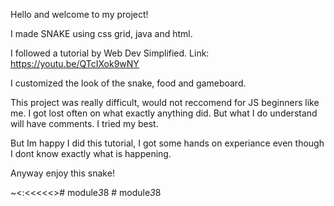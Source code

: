Hello and welcome to my project! 


I made SNAKE using css grid, java and html.

I followed a tutorial by Web Dev Simplified. 
Link: https://youtu.be/QTcIXok9wNY

I customized the look of the snake, food and gameboard.

This project was really difficult, would not reccomend for JS beginners like me. I got lost often on what exactly anything did. But what I do understand will have comments. I tried my best. 

But Im happy I did this tutorial, I got some hands on experiance even though I dont know exactly what is happening. 

Anyway enjoy this snake!

~<:<<<<<>#   m o d u l e _ 3 _ 8  
 #   m o d u l e _ 3 _ 8  
 